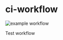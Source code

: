 # ci-workflow

![example workflow](https://github.com/Ovsenka/docs/actions/workflows/github-actions-demo.yml/badge.svg)

Test workflow
